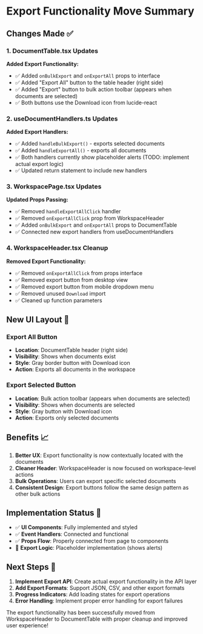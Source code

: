 # Export Functionality Move Summary

## Changes Made ✅

### 1. DocumentTable.tsx Updates

**Added Export Functionality:**

- ✅ Added `onBulkExport` and `onExportAll` props to interface
- ✅ Added "Export All" button to the table header (right side)
- ✅ Added "Export" button to bulk action toolbar (appears when documents are selected)
- ✅ Both buttons use the Download icon from lucide-react

### 2. useDocumentHandlers.ts Updates

**Added Export Handlers:**

- ✅ Added `handleBulkExport()` - exports selected documents
- ✅ Added `handleExportAll()` - exports all documents
- ✅ Both handlers currently show placeholder alerts (TODO: implement actual export logic)
- ✅ Updated return statement to include new handlers

### 3. WorkspacePage.tsx Updates

**Updated Props Passing:**

- ✅ Removed `handleExportAllClick` handler
- ✅ Removed `onExportAllClick` prop from WorkspaceHeader
- ✅ Added `onBulkExport` and `onExportAll` props to DocumentTable
- ✅ Connected new export handlers from useDocumentHandlers

### 4. WorkspaceHeader.tsx Cleanup

**Removed Export Functionality:**

- ✅ Removed `onExportAllClick` from props interface
- ✅ Removed export button from desktop view
- ✅ Removed export button from mobile dropdown menu
- ✅ Removed unused `Download` import
- ✅ Cleaned up function parameters

## New UI Layout 🎨

### Export All Button

- **Location**: DocumentTable header (right side)
- **Visibility**: Shows when documents exist
- **Style**: Gray border button with Download icon
- **Action**: Exports all documents in the workspace

### Export Selected Button

- **Location**: Bulk action toolbar (appears when documents are selected)
- **Visibility**: Shows when documents are selected
- **Style**: Gray button with Download icon
- **Action**: Exports only selected documents

## Benefits 📈

1. **Better UX**: Export functionality is now contextually located with the documents
2. **Cleaner Header**: WorkspaceHeader is now focused on workspace-level actions
3. **Bulk Operations**: Users can export specific selected documents
4. **Consistent Design**: Export buttons follow the same design pattern as other bulk actions

## Implementation Status 🚧

- ✅ **UI Components**: Fully implemented and styled
- ✅ **Event Handlers**: Connected and functional
- ✅ **Props Flow**: Properly connected from page to components
- 🚧 **Export Logic**: Placeholder implementation (shows alerts)

## Next Steps 🔄

1. **Implement Export API**: Create actual export functionality in the API layer
2. **Add Export Formats**: Support JSON, CSV, and other export formats
3. **Progress Indicators**: Add loading states for export operations
4. **Error Handling**: Implement proper error handling for export failures

The export functionality has been successfully moved from WorkspaceHeader to DocumentTable with proper cleanup and improved user experience!
